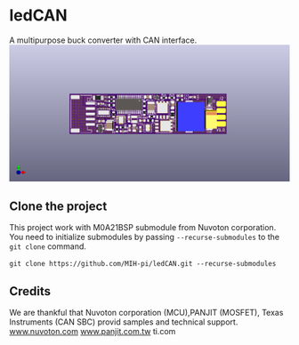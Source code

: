 # ledCAN
A multipurpose buck converter with CAN interface.
![image](./kicad/pcb/ledCAN.png)

## Clone the project
This project work with M0A21BSP submodule from Nuvoton corporation. You need to initialize submodules by passing ``--recurse-submodules`` to the ``git clone`` command.
```
git clone https://github.com/MIH-pi/ledCAN.git --recurse-submodules
```

## Credits
We are thankful that Nuvoton corporation (MCU),PANJIT (MOSFET), Texas Instruments (CAN SBC) provid samples and technical support.
www.nuvoton.com
www.panjit.com.tw
ti.com
